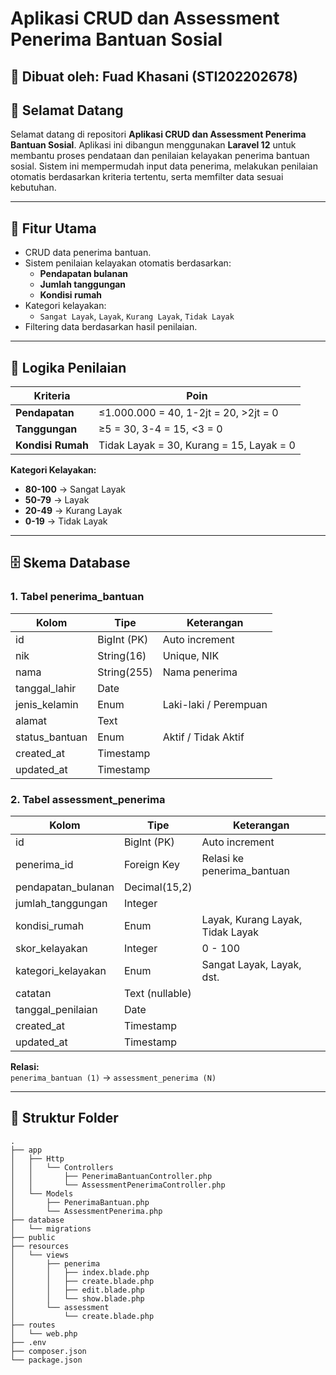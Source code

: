 # Aplikasi CRUD dan Assessment Penerima Bantuan Sosial

## 📌 Dibuat oleh: Fuad Khasani (STI202202678)

## 👋 Selamat Datang

Selamat datang di repositori **Aplikasi CRUD dan Assessment Penerima Bantuan Sosial**. Aplikasi ini dibangun menggunakan **Laravel 12** untuk membantu proses pendataan dan penilaian kelayakan penerima bantuan sosial. Sistem ini mempermudah input data penerima, melakukan penilaian otomatis berdasarkan kriteria tertentu, serta memfilter data sesuai kebutuhan.

---

## 🚀 Fitur Utama

- CRUD data penerima bantuan.
- Sistem penilaian kelayakan otomatis berdasarkan:
  - **Pendapatan bulanan**
  - **Jumlah tanggungan**
  - **Kondisi rumah**
- Kategori kelayakan: 
  - `Sangat Layak`, `Layak`, `Kurang Layak`, `Tidak Layak`
- Filtering data berdasarkan hasil penilaian.

---

## 🔢 Logika Penilaian

| **Kriteria**         | **Poin**                              |
|----------------------|---------------------------------------|
| **Pendapatan**       | ≤1.000.000 = 40, 1-2jt = 20, >2jt = 0 |
| **Tanggungan**       | ≥5 = 30, 3-4 = 15, <3 = 0             |
| **Kondisi Rumah**    | Tidak Layak = 30, Kurang = 15, Layak = 0 |

**Kategori Kelayakan:**
- **80-100** → Sangat Layak
- **50-79** → Layak
- **20-49** → Kurang Layak
- **0-19**  → Tidak Layak

---

## 🗄️ Skema Database

### 1. **Tabel penerima_bantuan**
| Kolom           | Tipe           | Keterangan                |
|-----------------|-----------------|---------------------------|
| id              | BigInt (PK)     | Auto increment            |
| nik             | String(16)      | Unique, NIK               |
| nama            | String(255)     | Nama penerima             |
| tanggal_lahir   | Date            |                           |
| jenis_kelamin   | Enum            | Laki-laki / Perempuan     |
| alamat          | Text            |                           |
| status_bantuan  | Enum            | Aktif / Tidak Aktif       |
| created_at      | Timestamp       |                           |
| updated_at      | Timestamp       |                           |

### 2. **Tabel assessment_penerima**
| Kolom               | Tipe             | Keterangan                    |
|---------------------|------------------|-------------------------------|
| id                  | BigInt (PK)      | Auto increment                |
| penerima_id         | Foreign Key      | Relasi ke penerima_bantuan    |
| pendapatan_bulanan  | Decimal(15,2)    |                               |
| jumlah_tanggungan   | Integer          |                               |
| kondisi_rumah       | Enum             | Layak, Kurang Layak, Tidak Layak |
| skor_kelayakan      | Integer          | 0 - 100                       |
| kategori_kelayakan  | Enum             | Sangat Layak, Layak, dst.     |
| catatan             | Text (nullable)  |                               |
| tanggal_penilaian   | Date             |                               |
| created_at          | Timestamp        |                               |
| updated_at          | Timestamp        |                               |

**Relasi:**  
`penerima_bantuan (1)` → `assessment_penerima (N)`

---

## 📁 Struktur Folder

```plaintext
.
├── app
│   ├── Http
│   │   └── Controllers
│   │       ├── PenerimaBantuanController.php
│   │       └── AssessmentPenerimaController.php
│   └── Models
│       ├── PenerimaBantuan.php
│       └── AssessmentPenerima.php
├── database
│   └── migrations
├── public
├── resources
│   └── views
│       ├── penerima
│       │   ├── index.blade.php
│       │   ├── create.blade.php
│       │   ├── edit.blade.php
│       │   └── show.blade.php
│       └── assessment
│           └── create.blade.php
├── routes
│   └── web.php
├── .env
├── composer.json
└── package.json
